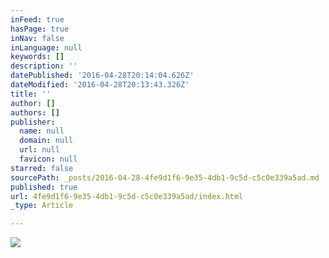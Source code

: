 ```yaml
---
inFeed: true
hasPage: true
inNav: false
inLanguage: null
keywords: []
description: ''
datePublished: '2016-04-28T20:14:04.626Z'
dateModified: '2016-04-28T20:13:43.326Z'
title: ''
author: []
authors: []
publisher:
  name: null
  domain: null
  url: null
  favicon: null
starred: false
sourcePath: _posts/2016-04-28-4fe9d1f6-9e35-4db1-9c5d-c5c0e339a5ad.md
published: true
url: 4fe9d1f6-9e35-4db1-9c5d-c5c0e339a5ad/index.html
_type: Article

---
```

![](https://the-grid-user-content.s3-us-west-2.amazonaws.com/33dec0c7-e644-4d40-bd64-1d5aac63817b.jpg)